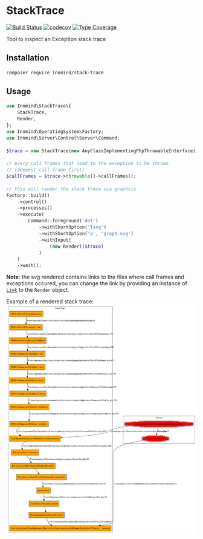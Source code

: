 # StackTrace

[![Build Status](https://github.com/innmind/stacktrace/workflows/CI/badge.svg?branch=master)](https://github.com/innmind/stacktrace/actions?query=workflow%3ACI)
[![codecov](https://codecov.io/gh/innmind/stacktrace/branch/develop/graph/badge.svg)](https://codecov.io/gh/innmind/stacktrace)
[![Type Coverage](https://shepherd.dev/github/innmind/stacktrace/coverage.svg)](https://shepherd.dev/github/innmind/stacktrace)

Tool to inspect an Exception stack trace

## Installation

```sh
composer require innmind/stack-trace
```

## Usage

```php
use Innmind\StackTrace\{
    StackTrace,
    Render,
};
use Innmind\OperatingSystem\Factory;
use Innmind\Server\Control\Server\Command;

$trace = new StackTrace(new AnyClassImplementingPhpThrowableInterface);

// every call frames that lead to the exception to be thrown
// (deepest call frame first)
$callFrames = $trace->throwable()->callFrames();

// this will render the stack trace via graphviz
Factory::build()
    ->control()
    ->processes()
    ->execute(
        Command::foreground('dot')
            ->withShortOption('Tsvg')
            ->withShortOption('o', 'graph.svg')
            ->withInput(
                (new Render)($trace)
            )
    )
    ->wait();
```

**Note**: the svg rendered contains links to the files where call frames and exceptions occured, you can change the link by providing an instance of [`Link`](src/Link.php) to the `Render` object.

Example of a rendered stack trace: ![](graph.svg)

